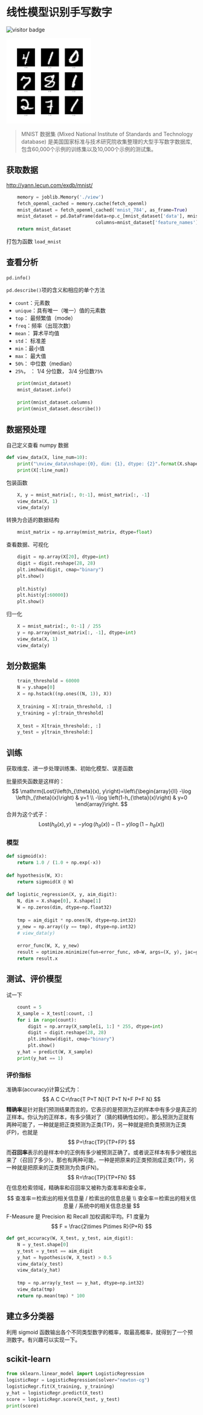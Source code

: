 # 线性模型识别手写数字

![visitor badge](https://visitor-badge.glitch.me/badge?page_id=xrandx.Dating-with-Machine-Learning)

<img src="img/20210324194756.png" alt="mnist-3.0.1" style="zoom: 25%;" />

> MNIST 数据集 (Mixed National Institute of Standards and Technology database) 是美国国家标准与技术研究院收集整理的大型手写数字数据库,包含60,000个示例的训练集以及10,000个示例的测试集。

## 获取数据

http://yann.lecun.com/exdb/mnist/

```python
    memory = joblib.Memory('./view')
    fetch_openml_cached = memory.cache(fetch_openml)
    mnist_dataset = fetch_openml_cached('mnist_784', as_frame=True)
    mnist_dataset = pd.DataFrame(data=np.c_[mnist_dataset['data'], mnist_dataset['target']],
                                 columns=mnist_dataset['feature_names'] + ['target'])
    return mnist_dataset
```

打包为函数 `load_mnist`

## 查看分析

`pd.info()`

`pd.describe()`项的含义和相应的单个方法

- `count`：元素数
- `unique`：具有唯一（唯一）值的元素数
- `top`： 最频繁值（mode）
- `freq`：频率（出现次数）
- `mean`： 算术平均值
- `std`： 标准差
- `min`：最小值
- `max`： 最大值
- `50%`： 中位数（median）
- `25%`， ： 1/4 分位数， 3/4 分位数`75%`

```python
    print(mnist_dataset)
    mnist_dataset.info()

    print(mnist_dataset.columns)
    print(mnist_dataset.describe())
```

## 数据预处理

自己定义查看 numpy 数据

```python
def view_data(X, line_num=10):
    print("\nview_data\nshape:{0}, dim: {1}, dtype: {2}".format(X.shape, X.ndim, X.dtype))
    print(X[:line_num])
```

包装函数

```python
    X, y = mnist_matrix[:, 0:-1], mnist_matrix[:, -1]
    view_data(X, 1)
    view_data(y)
```

转换为合适的数据结构

```python
    mnist_matrix = np.array(mnist_matrix, dtype=float)
```
查看数据、可视化

```python
    digit = np.array(X[20], dtype=int)
    digit = digit.reshape(28, 28)
    plt.imshow(digit, cmap="binary")
    plt.show()
    
    plt.hist(y)
    plt.hist(y[:60000])
    plt.show()
```

归一化

```python
    X = mnist_matrix[:, 0:-1] / 255
    y = np.array(mnist_matrix[:, -1], dtype=int)
    view_data(X, 1)
    view_data(y)
```

## 划分数据集

```python
    train_threshold = 60000
    N = y.shape[0]
    X = np.hstack((np.ones((N, 1)), X))

    X_training = X[:train_threshold, :]
    y_training = y[:train_threshold]

    X_test = X[train_threshold:, :]
    y_test = y[train_threshold:]
```

## 训练

获取维度、进一步处理训练集、初始化模型、误差函数

批量损失函数是这样的：
$$
\mathrm{Lost}\left(h_{\theta}(x), y\right)=\left\{\begin{array}{ll}
-\log \left(h_{\theta}(x)\right) & y=1 \\
-\log \left(1-h_{\theta}(x)\right) & y=0
\end{array}\right.
$$
合并为这个式子：
$$
\mathrm{Lost}\left(h_{\theta}(x), y\right)=-y \log \left(h_{\theta}(x)\right)-(1-y) \log \left(1-h_{\theta}(x)\right)
$$

### 模型

```python
def sigmoid(x):
    return 1.0 / (1.0 + np.exp(-x))

def hypothesis(W, X):
    return sigmoid(X @ W)

def logistic_regression(X, y, aim_digit):
    N, dim = X.shape[0], X.shape[1]
    W = np.zeros(dim, dtype=np.float32)

    tmp = aim_digit * np.ones(N, dtype=np.int32)
    y_new = np.array((y == tmp), dtype=np.int32)
    # view_data(y)

    error_func(W, X, y_new)
    result = optimize.minimize(fun=error_func, x0=W, args=(X, y), jac=gradient,  method='Newton-CG')
    return result.x
```



## 测试、评价模型

试一下

```python
    count = 5
    X_sample = X_test[:count, :]
    for i in range(count):
        digit = np.array(X_sample[i, 1:] * 255, dtype=int)
        digit = digit.reshape(28, 28)
        plt.imshow(digit, cmap="binary")
        plt.show()
    y_hat = predict(W, X_sample)
    print(y_hat == 1)
```

### 评价指标

准确率(accuracy)计算公式为：
$$
A C C=\frac{T P+T N}{T P+T N+F P+F N}
$$
**精确率**是针对我们预测结果而言的，它表示的是预测为正的样本中有多少是真正的正样本。你认为的正样本，有多少猜对了（猜的精确性如何）。那么预测为正就有两种可能了，一种就是把正类预测为正类(TP)，另一种就是把负类预测为正类(FP)，也就是
$$
P=\frac{TP}{TP+FP}
$$
而**召回率**表示的是样本中的正例有多少被预测正确了。或者说正样本有多少被找出来了（召回了多少）。那也有两种可能，一种是把原来的正类预测成正类(TP)，另一种就是把原来的正类预测为负类(FN)。
$$
R=\frac{TP}{TP+FN}
$$
在信息检索领域，精确率和召回率又被称为查准率和查全率，
$$
查准率＝检索出的相关信息量 / 检索出的信息总量 \\
查全率＝检索出的相关信息量 / 系统中的相关信息总量
$$
F-Measure 是 Precision 和 Recall 加权调和平均。F1 度量为
$$
F = \frac{2\times P\times R}{P+R}
$$

```python
def get_accuracy(W, X_test, y_test, aim_digit):
    N = y_test.shape[0]
    y_test = y_test == aim_digit
    y_hat = hypothesis(W, X_test) > 0.5
    view_data(y_test)
    view_data(y_hat)

    tmp = np.array(y_test == y_hat, dtype=np.int32)
    view_data(tmp)
    return np.mean(tmp) * 100
```

## 建立多分类器

利用 sigmoid 函数输出各个不同类型数字的概率，取最高概率，就得到了一个预测数字。有兴趣可以实现一下。

## scikit-learn

```python
from sklearn.linear_model import LogisticRegression
logisticRegr = LogisticRegression(solver="newton-cg")
logisticRegr.fit(X_training, y_training)
y_hat = logisticRegr.predict(X_test)
score = logisticRegr.score(X_test, y_test)
print(score)
```
